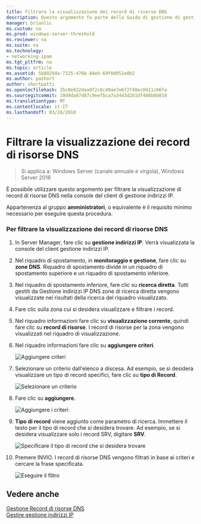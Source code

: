 ```yaml
---
title: Filtrare la visualizzazione dei record di risorse DNS
description: Questo argomento fa parte della Guida di gestione di gestione indirizzi IP (IPAM) in Windows Server 2016.
manager: brianlic
ms.custom: na
ms.prod: windows-server-threshold
ms.reviewer: na
ms.suite: na
ms.technology:
- networking-ipam
ms.tgt_pltfrm: na
ms.topic: article
ms.assetid: 5b80294a-7325-476b-84eb-69f0d051e8b2
ms.author: pashort
author: shortpatti
ms.openlocfilehash: 35c0e822daa9f2c8c49ae7e6f2f40ec0411cb6fa
ms.sourcegitcommit: 19d9da87d87c9eefbca7a3443d2b1df486b0b010
ms.translationtype: MT
ms.contentlocale: it-IT
ms.lasthandoff: 03/28/2018
---
```

# <a name="filter-the-view-of-dns-resource-records"></a>Filtrare la visualizzazione dei record di risorse DNS

>Si applica a: Windows Server (canale annuale e virgola), Windows Server 2016

È possibile utilizzare questo argomento per filtrare la visualizzazione di record di risorse DNS nella console del client di gestione indirizzi IP.  
  
Appartenenza al gruppo **amministratori**, o equivalente è il requisito minimo necessario per eseguire questa procedura.  
  
### <a name="to-filter-the-view-of-dns-resource-records"></a>Per filtrare la visualizzazione dei record di risorse DNS  
  
1.  In Server Manager, fare clic su **gestione indirizzi IP**. Verrà visualizzata la console del client gestione indirizzi IP.  
  
2.  Nel riquadro di spostamento, in **monitoraggio e gestione**, fare clic su **zone DNS**.  Riquadro di spostamento divide in un riquadro di spostamento superiore e un riquadro di spostamento inferiore.  
  
3.  Nel riquadro di spostamento inferiore, fare clic su **ricerca diretta**. Tutti gestiti da Gestione indirizzi IP DNS zone di ricerca diretta vengono visualizzate nei risultati della ricerca del riquadro visualizzato.  
  
4.  Fare clic sulla zona cui si desidera visualizzare e filtrare i record.  
  
5.  Nel riquadro informazioni fare clic su **visualizzazione corrente**, quindi fare clic su **record di risorse**. I record di risorse per la zona vengono visualizzati nel riquadro di visualizzazione.  
  
6.  Nel riquadro informazioni fare clic su **aggiungere criteri**.  
  
    ![Aggiungere criteri](../../media/Filter-the-View-of-DNS-Resource-Records/ipam_FilterRR_01.jpg)  
  
7.  Selezionare un criterio dall'elenco a discesa. Ad esempio, se si desidera visualizzare un tipo di record specifici, fare clic su **tipo di Record**.  
  
    ![Selezionare un criterio](../../media/Filter-the-View-of-DNS-Resource-Records/ipam_FilterRR_02.jpg)  
  
8.  Fare clic su **aggiungere**.  
  
    ![Aggiungere i criteri](../../media/Filter-the-View-of-DNS-Resource-Records/ipam_FilterRR_03.jpg)  
  
9. **Tipo di record** viene aggiunto come parametro di ricerca. Immettere il testo per il tipo di record che si desidera trovare. Ad esempio, se si desidera visualizzare solo i record SRV, digitare **SRV**.  
  
    ![Specificare il tipo di record che si desidera trovare](../../media/Filter-the-View-of-DNS-Resource-Records/ipam_FilterRR_04.jpg)  
  
10. Premere INVIO. I record di risorse DNS vengono filtrati in base ai criteri e cercare la frase specificata.  
  
    ![Eseguire il filtro](../../media/Filter-the-View-of-DNS-Resource-Records/ipam_FilterRR_05.jpg)  
  
## <a name="see-also"></a>Vedere anche  
[Gestione Record di risorse DNS](DNS-Resource-Record-Management.md)  
[Gestire gestione indirizzi IP](Manage-IPAM.md)  
  


